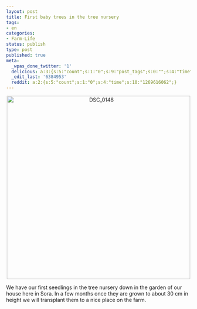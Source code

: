 ```yaml
---
layout: post
title: First baby trees in the tree nursery
tags:
- en
categories:
- Farm-Life
status: publish
type: post
published: true
meta:
  _wpas_done_twitter: '1'
  delicious: a:3:{s:5:"count";s:1:"0";s:9:"post_tags";s:0:"";s:4:"time";s:10:"1269616074";}
  _edit_last: '6384953'
  reddit: a:2:{s:5:"count";s:1:"0";s:4:"time";s:10:"1269616062";}
---
```

<div style="text-align:center;"><a href="http://www.flickr.com/photos/34665899@N00/4353756389" title="View 'DSC_0148' on Flickr.com"><img border="0" width="500" alt="DSC_0148" src="http://farm5.static.flickr.com/4035/4353756389_1716bcdd10.jpg"></a></div>

We have our first seedlings in the tree nursery down in the garden of our house here in Sora. In a few months once they are grown to about 30 cm in height we will transplant them to a nice place on the farm.
